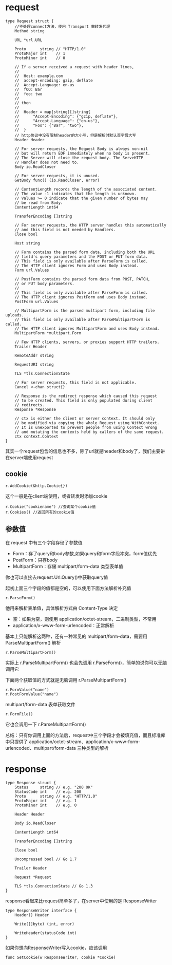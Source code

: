 # request
```
type Request struct {
	//不处理connect方法，使用 Transport 做转发代理
	Method string

	URL *url.URL

	Proto      string // "HTTP/1.0"
	ProtoMajor int    // 1
	ProtoMinor int    // 0

	// If a server received a request with header lines,
	//
	//	Host: example.com
	//	accept-encoding: gzip, deflate
	//	Accept-Language: en-us
	//	fOO: Bar
	//	foo: two
	//
	// then
	//
	//	Header = map[string][]string{
	//		"Accept-Encoding": {"gzip, deflate"},
	//		"Accept-Language": {"en-us"},
	//		"Foo": {"Bar", "two"},
	//	}
	// http协议中没有限制header的大小写，但是解析时默认首字母大写
	Header Header

	// For server requests, the Request Body is always non-nil
	// but will return EOF immediately when no body is present.
	// The Server will close the request body. The ServeHTTP
	// Handler does not need to.
	Body io.ReadCloser

	// For server requests, it is unused.
	GetBody func() (io.ReadCloser, error)

	// ContentLength records the length of the associated content.
	// The value -1 indicates that the length is unknown.
	// Values >= 0 indicate that the given number of bytes may
	// be read from Body.
	ContentLength int64

	TransferEncoding []string

	// For server requests, the HTTP server handles this automatically
	// and this field is not needed by Handlers.
	Close bool

	Host string

	// Form contains the parsed form data, including both the URL
	// field's query parameters and the POST or PUT form data.
	// This field is only available after ParseForm is called.
	// The HTTP client ignores Form and uses Body instead.
	Form url.Values

	// PostForm contains the parsed form data from POST, PATCH,
	// or PUT body parameters.
	//
	// This field is only available after ParseForm is called.
	// The HTTP client ignores PostForm and uses Body instead.
	PostForm url.Values

	// MultipartForm is the parsed multipart form, including file uploads.
	// This field is only available after ParseMultipartForm is called.
	// The HTTP client ignores MultipartForm and uses Body instead.
	MultipartForm *multipart.Form

	// Few HTTP clients, servers, or proxies support HTTP trailers.
	Trailer Header

	RemoteAddr string

	RequestURI string

	TLS *tls.ConnectionState

	// For server requests, this field is not applicable.
	Cancel <-chan struct{}

	// Response is the redirect response which caused this request
	// to be created. This field is only populated during client
	// redirects.
	Response *Response

	// ctx is either the client or server context. It should only
	// be modified via copying the whole Request using WithContext.
	// It is unexported to prevent people from using Context wrong
	// and mutating the contexts held by callers of the same request.
	ctx context.Context
}
```

其实一个request包含的信息也不多，除了url就是header和body了，我们主要讲在server端使用request

## cookie

	r.AddCookie(&http.Cookie{})

这个一般是在client端使用，或者转发时添加cookie

	r.Cookie("cookiename") //查询某个cookie值
	r.Cookies()	//返回所有的cookie值

## 参数值
在 request 中有三个字段存储了参数值

- Form：存了query和body参数,如果query和form字段冲突，form值优先
- PostForm：只存body
- MultipartForm：存储 multipart/form-data 类型表单值

你也可以直接去request.Url.Query()中获取query值

起初上面三个字段的值都是空的，可以使用下面方法解析补充值
	
	r.ParseForm() 

他用来解析表单值，具体解析方式由 Content-Type 决定

- 空：如果为空，则使用 application/octet-stream，二进制类型，不常用
- application/x-www-form-urlencoded：正常解析
 
基本上只能解析这两种，还有一种常见的 multipart/form-data，需要用 ParseMultipartForm() 解析

	r.ParseMultipartForm()

实际上 r.ParseMultipartForm() 也会先调用 r.ParseForm()，简单的说你可以无脑调用它

下面两个获取值的方式就是无脑调用 r.ParseMultipartForm()

	r.FormValue("name")
	r.PostFormValue("name")

multipart/form-data 表单获取文件

	r.FormFile()

它也会调用一下 r.ParseMultipartForm()

总结：只有你调用上面的方法后，request中三个字段才会被填充值，而且标准库中只提供了 application/octet-stream、application/x-www-form-urlencoded、multipart/form-data 三种类型的解析


# response
```
type Response struct {
    Status     string // e.g. "200 OK"
    StatusCode int    // e.g. 200
    Proto      string // e.g. "HTTP/1.0"
    ProtoMajor int    // e.g. 1
    ProtoMinor int    // e.g. 0

    Header Header

    Body io.ReadCloser

    ContentLength int64

    TransferEncoding []string

    Close bool

    Uncompressed bool // Go 1.7

    Trailer Header

    Request *Request

    TLS *tls.ConnectionState // Go 1.3
}

```

response看起来比request简单多了，在server中使用的是 ResponseWriter

```
type ResponseWriter interface {
    Header() Header

    Write([]byte) (int, error)

    WriteHeader(statusCode int)
}
```

如果你想向ResponseWriter写入cookie，应该调用

	func SetCookie(w ResponseWriter, cookie *Cookie)

